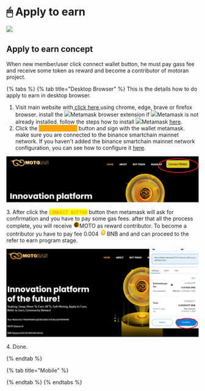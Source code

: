# 🖱 Apply to earn

![](<../.gitbook/assets/Untitled (700 × 200 px).png>)

## Apply to earn concept

When new member/user click connect wallet button, he must pay gass fee and receive some token as reward and become a contributor of motoran project.

{% tabs %}
{% tab title="Desktop Browser" %}
This is the details how to do apply to earn in desktop browser.

1. Visit main website with[ click here ](https://motoran.net/)using chrome, edge, brave or firefox browser. install the ![](<../.gitbook/assets/MetaMask\_Fox.svg (1).png>)Metamask browser extension if ![](<../.gitbook/assets/MetaMask\_Fox.svg (1).png>)Metamask is not already installed. follow the steps how to install ![](<../.gitbook/assets/MetaMask\_Fox.svg (1).png>)Metamask [here](https://metamask.zendesk.com/hc/en-us/articles/360015489531-Getting-started-with-MetaMask).
2. Click the <mark style="color:orange;background-color:orange;">**`CONNECT WALLET`**</mark> button and sign with the wallet metamask. make sure you are connected to the binance smartchain  mainnet network. If you haven't added the binance smartchain mainnet network configuration, you can see how to configure it [here](https://coinmarketcap.com/alexandria/article/connect-metamask-to-binance-smart-chain-bsc).

![](../.gitbook/assets/connectwalletbtn.png)

3\. After click the <mark style="color:orange;">**`CONNECT BUTTON`**</mark> button then metamask will ask for confirmation and you have to pay some gas fees. after that all the process complete, you will receive ![](../.gitbook/assets/logo-moto-3d-right-16px.png)MOTO as reward contributor. To become a contributor yu have to pay fee 0.004 ![](<../.gitbook/assets/binance-bnb-coin-4722962-3917988 (3).png>)BNB and and can proceed to the refer to earn program stage.

![](../.gitbook/assets/connectwalletbtnconfirm.png)

4\. Done.


{% endtab %}

{% tab title="Mobile" %}

{% endtab %}
{% endtabs %}
